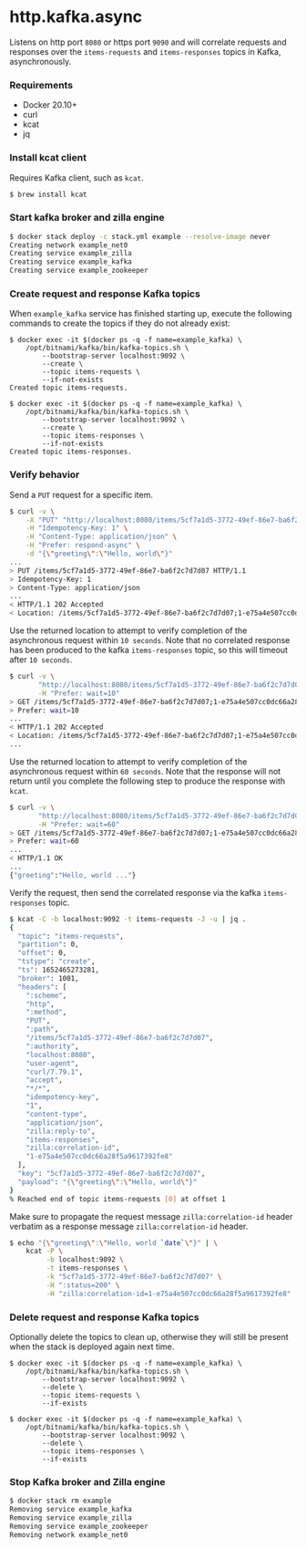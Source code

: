 # http.kafka.async
Listens on http port `8080` or https port `9090` and will correlate requests and responses over the `items-requests` and `items-responses` topics in Kafka, asynchronously.

### Requirements
 - Docker 20.10+
 - curl
 - kcat
 - jq

### Install kcat client
Requires Kafka client, such as `kcat`.
```bash
$ brew install kcat
```

### Start kafka broker and zilla engine
```bash
$ docker stack deploy -c stack.yml example --resolve-image never
Creating network example_net0
Creating service example_zilla
Creating service example_kafka
Creating service example_zookeeper
```

### Create request and response Kafka topics
When `example_kafka` service has finished starting up, execute the following commands to create the topics if they do not already exist:
```
$ docker exec -it $(docker ps -q -f name=example_kafka) \
    /opt/bitnami/kafka/bin/kafka-topics.sh \
        --bootstrap-server localhost:9092 \
        --create \
        --topic items-requests \
        --if-not-exists
Created topic items-requests.
```
```
$ docker exec -it $(docker ps -q -f name=example_kafka) \
    /opt/bitnami/kafka/bin/kafka-topics.sh \
        --bootstrap-server localhost:9092 \
        --create \
        --topic items-responses \
        --if-not-exists
Created topic items-responses.
```

### Verify behavior
Send a `PUT` request for a specific item.
```bash
$ curl -v \
    -X "PUT" "http://localhost:8080/items/5cf7a1d5-3772-49ef-86e7-ba6f2c7d7d07" \
    -H "Idempotency-Key: 1" \
    -H "Content-Type: application/json" \
    -H "Prefer: respond-async" \
    -d "{\"greeting\":\"Hello, world\"}"
...
> PUT /items/5cf7a1d5-3772-49ef-86e7-ba6f2c7d7d07 HTTP/1.1
> Idempotency-Key: 1
> Content-Type: application/json
...
< HTTP/1.1 202 Accepted
< Location: /items/5cf7a1d5-3772-49ef-86e7-ba6f2c7d7d07;1-e75a4e507cc0dc66a28f5a9617392fe8
```

Use the returned location to attempt to verify completion of the asynchronous request within `10 seconds`.
Note that no correlated response has been produced to the kafka `items-responses` topic, so this will timeout after `10 seconds`.
```bash
$ curl -v \
       "http://localhost:8080/items/5cf7a1d5-3772-49ef-86e7-ba6f2c7d7d07;1-e75a4e507cc0dc66a28f5a9617392fe8" \
       -H "Prefer: wait=10"
> GET /items/5cf7a1d5-3772-49ef-86e7-ba6f2c7d7d07;1-e75a4e507cc0dc66a28f5a9617392fe8 HTTP/1.1
> Prefer: wait=10
...
< HTTP/1.1 202 Accepted
< Location: /items/5cf7a1d5-3772-49ef-86e7-ba6f2c7d7d07;1-e75a4e507cc0dc66a28f5a9617392fe8
...
```
Use the returned location to attempt to verify completion of the asynchronous request within `60 seconds`.
Note that the response will not return until you complete the following step to produce the response with `kcat`.
```bash
$ curl -v \
       "http://localhost:8080/items/5cf7a1d5-3772-49ef-86e7-ba6f2c7d7d07;1-e75a4e507cc0dc66a28f5a9617392fe8" \
       -H "Prefer: wait=60"
> GET /items/5cf7a1d5-3772-49ef-86e7-ba6f2c7d7d07;1-e75a4e507cc0dc66a28f5a9617392fe8 HTTP/1.1
> Prefer: wait=60
...
< HTTP/1.1 OK
...
{"greeting":"Hello, world ..."}
```
Verify the request, then send the correlated response via the kafka `items-responses` topic.
```bash
$ kcat -C -b localhost:9092 -t items-requests -J -u | jq .
{
  "topic": "items-requests",
  "partition": 0,
  "offset": 0,
  "tstype": "create",
  "ts": 1652465273281,
  "broker": 1001,
  "headers": [
    ":scheme",
    "http",
    ":method",
    "PUT",
    ":path",
    "/items/5cf7a1d5-3772-49ef-86e7-ba6f2c7d7d07",
    ":authority",
    "localhost:8080",
    "user-agent",
    "curl/7.79.1",
    "accept",
    "*/*",
    "idempotency-key",
    "1",
    "content-type",
    "application/json",
    "zilla:reply-to",
    "items-responses",
    "zilla:correlation-id",
    "1-e75a4e507cc0dc66a28f5a9617392fe8"
  ],
  "key": "5cf7a1d5-3772-49ef-86e7-ba6f2c7d7d07",
  "payload": "{\"greeting\":\"Hello, world\"}"
}
% Reached end of topic items-requests [0] at offset 1
```
Make sure to propagate the request message `zilla:correlation-id` header verbatim as a response message `zilla:correlation-id` header.
```bash
$ echo "{\"greeting\":\"Hello, world `date`\"}" | \
    kcat -P \
         -b localhost:9092 \
         -t items-responses \
         -k "5cf7a1d5-3772-49ef-86e7-ba6f2c7d7d07" \
         -H ":status=200" \
         -H "zilla:correlation-id=1-e75a4e507cc0dc66a28f5a9617392fe8"
```

### Delete request and response Kafka topics
Optionally delete the topics to clean up, otherwise they will still be present when the stack is deployed again next time.
```
$ docker exec -it $(docker ps -q -f name=example_kafka) \
    /opt/bitnami/kafka/bin/kafka-topics.sh \
        --bootstrap-server localhost:9092 \
        --delete \
        --topic items-requests \
        --if-exists
```
```
$ docker exec -it $(docker ps -q -f name=example_kafka) \
    /opt/bitnami/kafka/bin/kafka-topics.sh \
        --bootstrap-server localhost:9092 \
        --delete \
        --topic items-responses \
        --if-exists
```

### Stop Kafka broker and Zilla engine
```bash
$ docker stack rm example
Removing service example_kafka
Removing service example_zilla
Removing service example_zookeeper
Removing network example_net0
```
